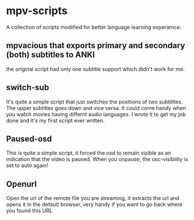 # mpv-scripts

A collection of scripts modified for better language learning experience:

## mpvacious that exports primary and secondary (both) subtitles to ANKI
the original script had only one subtitle support which didn't work for me.

## switch-sub
It's quite a simple script that just switches the positions of two subtitltes. The upper subtitles goes down and vice versa. It could come handy when you watch movies having differnt audio languages. I wrote it to get my job done and it's my first script ever written.

## Paused-osd
This is quite a simple script, it forced the osd to remain visible as an indication that the video is paused. When you unpause, the osc-visibility is set to auto again!

## Openurl

Open the url of the remote file you are streaming, it extracts the url and opens it in the default browser, very handy if you want to go back where you found this URL

